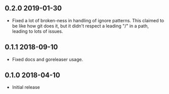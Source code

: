 ## 0.2.0  2019-01-30

* Fixed a lot of broken-ness in handling of ignore patterns. This claimed to
  be like how git does it, but it didn't respect a leading "/" in a path,
  leading to lots of issues.


## 0.1.1  2018-09-10

* Fixed docs and goreleaser usage.


## 0.1.0  2018-04-10

* Initial release